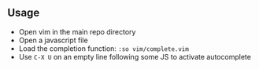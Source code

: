 Usage
-----

- Open vim in the main repo directory
- Open a javascript file
- Load the completion function:
    `:so vim/complete.vim`
- Use `C-X U` on an empty line following some JS to activate autocomplete

